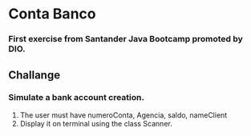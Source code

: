 # Conta Banco 

### First exercise from Santander Java Bootcamp promoted by DIO.

## Challange

### Simulate a bank account creation.

1. The user must have numeroConta, Agencia, saldo, nameClient
2. Display it on terminal using the class Scanner.

